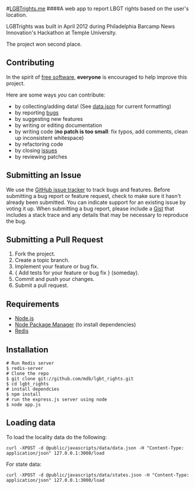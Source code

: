 #[LGBTrights.me](LGBTrights.me)
####A web app to report LBGT rights based on the user's location.

LGBTrights was built in April 2012 during Philadelphia Barcamp News Innovation's Hackathon at Temple University.

The project won second place.

## <a name="contributing"></a>Contributing
In the spirit of [free software][free-sw], **everyone** is encouraged to help
improve this project.

[free-sw]: http://www.fsf.org/licensing/essays/free-sw.html

Here are some ways *you* can contribute:

* by collecting/adding data! (See [data.json](https://github.com/mdb/lgbt_rights/blob/master/public/javascripts/data/data.json) for current formatting)
* by reporting [bugs][issues]
* by suggesting new features
* by writing or editing documentation
* by writing code (**no patch is too small**: fix typos, add comments, clean up
  inconsistent whitespace)
* by refactoring code
* by closing [issues][]
* by reviewing patches

[issues]: https://github.com/mdb/lgbt_rights/issues

## <a name="issues"></a>Submitting an Issue
We use the [GitHub issue tracker][issues] to track bugs and features. Before
submitting a bug report or feature request, check to make sure it hasn't
already been submitted. You can indicate support for an existing issue by
voting it up. When submitting a bug report, please include a [Gist][] that
includes a stack trace and any details that may be necessary to reproduce the
bug. 

[gist]: https://gist.github.com/

## <a name="pulls"></a>Submitting a Pull Request
1. Fork the project.
2. Create a topic branch.
3. Implement your feature or bug fix.
4. { Add tests for your feature or bug fix } (someday).
5. Commit and push your changes.
6. Submit a pull request.

## Requirements
- [Node.js](http://nodejs.org)
- [Node Package Manager](http://npmjs.org) (to install dependencies)
- [Redis](http://redis.io)

## Installation
	# Run Redis server
	$ redis-server
	# Clone the repo
	$ git clone git://github.com/mdb/lgbt_rights.git
	$ cd lgbt_rights
	# install dependcies
	$ npm install
	# run the express.js server using node
	$ node app.js
	

## Loading data
To load the locality data do the following:

    curl -XPOST -d @public/javascripts/data/data.json -H "Content-Type: application/json" 127.0.0.1:3000/load

For state data:

    curl -XPOST -d @public/javascripts/data/states.json -H "Content-Type: application/json" 127.0.0.1:3000/load
